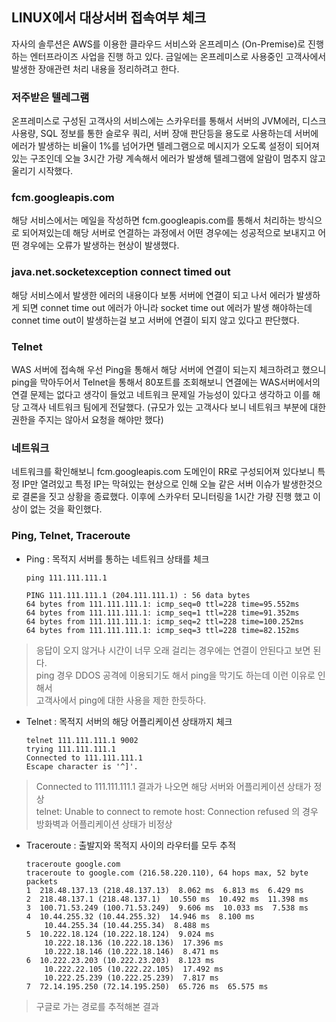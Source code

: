 ## LINUX에서 대상서버 접속여부 체크

자사의 솔루션은 AWS를 이용한 클라우드 서비스와 온프레미스 (On-Premise)로 진행하는 엔터프라이즈 사업을 진행 하고 있다. 금일에는 온프레미스로 사용중인 고객사에서 발생한 장애관련 처리 내용을 정리하려고 한다.

### 저주받은 텔레그램

온프레미스로 구성된 고객사의 서비스에는 스카우터를 통해서 서버의 JVM에러, 디스크 사용량, SQL 정보를 통한 슬로우 쿼리, 서버 장애 판단등을 용도로 사용하는데 서버에 에러가 발생하는 비율이 1%를 넘어가면 텔레그램으로 메시지가 오도록 설정이 되어져 있는 구조인데 오늘 3시간 가량 계속해서 에러가 발생해 텔레그램에 알람이 멈추지 않고 울리기 시작했다.

### fcm.googleapis.com

해당 서비스에서는 메일을 작성하면 fcm.googleapis.com를 통해서 처리하는 방식으로 되어져있는데 해당 서버로 연결하는 과정에서 어떤 경우에는 성공적으로 보내지고 어떤 경우에는 오류가 발생하는 현상이 발생했다.

### java.net.socketexception connect timed out

해당 서비스에서 발생한 에러의 내용이다 보통 서버에 연결이 되고 나서 에러가 발생하게 되면 connet time out 에러가 아니라 socket time out 에러가 발생 해야하는데 connet time out이 발생하는걸 보고 서버에 연결이 되지 않고 있다고 판단했다.

### Telnet

WAS 서버에 접속해 우선 Ping을 통해서 해당 서버에 연결이 되는지 체크하려고 했으니 ping을 막아두어서 Telnet을 통해서 80포트를 조회해보니 연결에는 WAS서버에서의 연결 문제는 없다고 생각이 들었고 네트워크 문제일 가능성이 있다고 생각하고 이를 해당 고객사 네트워크 팀에게 전달했다. (규모가 있는 고객사다 보니 네트워크 부분에 대한 권한을 주지는 않아서 요청을 해야만 했다)

### 네트워크

네트워크를 확인해보니 fcm.googleapis.com 도메인이 RR로 구성되어져 있다보니 특정 IP만 열려있고 특정 IP는 막혀있는 현상으로 인해 오늘 같은 서버 이슈가 발생한것으로 결론을 짓고 상황을 종료했다. 이후에 스카우터 모니터링을 1시간 가량 진행 했고 이상이 없는 것을 확인했다.

### Ping, Telnet, Traceroute

- Ping : 목적지 서버를 통하는 네트워크 상태를 체크

  ```
  ping 111.111.111.1

  PING 111.111.111.1 (204.111.111.1) : 56 data bytes
  64 bytes from 111.111.111.1: icmp_seq=0 ttl=228 time=95.552ms
  64 bytes from 111.111.111.1: icmp_seq=1 ttl=228 time=91.352ms
  64 bytes from 111.111.111.1: icmp_seq=2 ttl=228 time=100.252ms
  64 bytes from 111.111.111.1: icmp_seq=3 ttl=228 time=82.152ms
  ```

> 응답이 오지 않거나 시간이 너무 오래 걸리는 경우에는 연결이 안된다고 보면 된다.  
> ping 경우 DDOS 공격에 이용되기도 해서 ping을 막기도 하는데 이런 이유로 인해서  
> 고객사에서 ping에 대한 사용을 제한 한듯하다.

- Telnet : 목적지 서버의 해당 어플리케이션 상태까지 체크
  ```
  telnet 111.111.111.1 9002
  trying 111.111.111.1
  Connected to 111.111.111.1
  Escape character is '^]'.
  ```

> Connected to 111.111.111.1 결과가 나오면 해당 서버와 어플리케이션 상태가 정상  
> telnet: Unable to connect to remote host: Connection refused 의 경우 방화벽과 어플리케이션 상태가 비정상

- Traceroute : 출발지와 목적지 사이의 라우터를 모두 추적
  ```
  traceroute google.com
  traceroute to google.com (216.58.220.110), 64 hops max, 52 byte packets
  1  218.48.137.13 (218.48.137.13)  8.062 ms  6.813 ms  6.429 ms
  2  218.48.137.1 (218.48.137.1)  10.550 ms  10.492 ms  11.398 ms
  3  100.71.53.249 (100.71.53.249)  9.606 ms  10.033 ms  7.538 ms
  4  10.44.255.32 (10.44.255.32)  14.946 ms  8.100 ms
      10.44.255.34 (10.44.255.34)  8.488 ms
  5  10.222.18.124 (10.222.18.124)  9.024 ms
      10.222.18.136 (10.222.18.136)  17.396 ms
      10.222.18.146 (10.222.18.146)  8.471 ms
  6  10.222.23.203 (10.222.23.203)  8.123 ms
      10.222.22.105 (10.222.22.105)  17.492 ms
      10.222.25.239 (10.222.25.239)  7.817 ms
  7  72.14.195.250 (72.14.195.250)  65.726 ms  65.575 ms
  ```

> 구글로 가는 경로를 추적해본 결과
